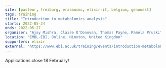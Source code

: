 ```yaml
---
site: [pasteur, freiburg, erasmusmc, elixir-it, belgium, genouest]
tags: training
title: "Introduction to metabolomics analysis"
starts: 2022-05-24
ends: 2022-05-27
organiser: "Ajay Mishra, Claire O'Donovan, Thomas Payne, Pamela Pruski"
location: "EMBL-EBI, Online, Hinxton, United Kingdom"
supporters: elixir
external: "https://www.ebi.ac.uk/training/events/introduction-metabolomics-analysis/"
---
```


Applications close 18 February!
